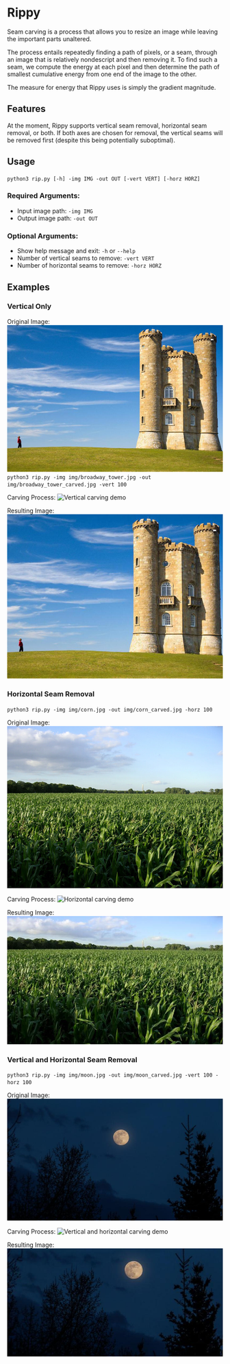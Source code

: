 # Rippy

Seam carving is a process that allows you to resize an image while leaving the important parts unaltered.

The process entails repeatedly finding a path of pixels, or a seam, through an image that is relatively nondescript and then removing it. To find such a seam, we compute the energy at each pixel and then determine the path of smallest cumulative energy from one end of the image to the other.

The measure for energy that Rippy uses is simply the gradient magnitude.

## Features
At the moment, Rippy supports vertical seam removal, horizontal seam removal, or both. If both axes are chosen for removal, the vertical seams will be removed first (despite this being potentially suboptimal).

## Usage
`python3 rip.py [-h] -img IMG -out OUT [-vert VERT] [-horz HORZ]`

### Required Arguments:
- Input image path: `-img IMG`
- Output image path: `-out OUT`
### Optional Arguments:
- Show help message and exit: `-h` or `--help`
- Number of vertical seams to remove: `-vert VERT`
- Number of horizontal seams to remove: `-horz HORZ`

## Examples

### Vertical Only
Original Image:
![Broadway Tower](img/broadway_tower.jpg)
`python3 rip.py -img img/broadway_tower.jpg -out img/broadway_tower_carved.jpg -vert 100`

Carving Process:
![Vertical carving demo](img/broadway_tower.gif)

Resulting Image:
![Broadway Tower (Carved)](img/broadway_tower_carved.jpg)

### Horizontal Seam Removal
`python3 rip.py -img img/corn.jpg -out img/corn_carved.jpg -horz 100`

Original Image:
![Corn](img/corn.jpg)

Carving Process:
![Horizontal carving demo](img/corn.gif)

Resulting Image:
![Corn (Carved)](img/corn_carved.jpg)

### Vertical and Horizontal Seam Removal
`python3 rip.py -img img/moon.jpg -out img/moon_carved.jpg -vert 100 -horz 100`

Original Image:
![Moon](img/moon.jpg)

Carving Process:
![Vertical and horizontal carving demo](img/moon.gif)

Resulting Image:
![Moon (Carved)](img/moon_carved.jpg)